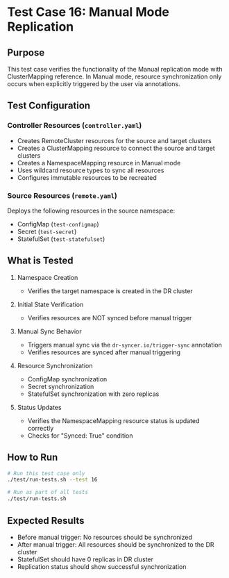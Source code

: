 # Test Case 16: Manual Mode Replication

## Purpose
This test case verifies the functionality of the Manual replication mode with ClusterMapping reference. In Manual mode, resource synchronization only occurs when explicitly triggered by the user via annotations.

## Test Configuration

### Controller Resources (`controller.yaml`)
- Creates RemoteCluster resources for the source and target clusters
- Creates a ClusterMapping resource to connect the source and target clusters
- Creates a NamespaceMapping resource in Manual mode
- Uses wildcard resource types to sync all resources
- Configures immutable resources to be recreated

### Source Resources (`remote.yaml`)
Deploys the following resources in the source namespace:
- ConfigMap (`test-configmap`)
- Secret (`test-secret`)
- StatefulSet (`test-statefulset`)

## What is Tested
1. Namespace Creation
   - Verifies the target namespace is created in the DR cluster

2. Initial State Verification
   - Verifies resources are NOT synced before manual trigger

3. Manual Sync Behavior
   - Triggers manual sync via the `dr-syncer.io/trigger-sync` annotation
   - Verifies resources are synced after manual triggering

4. Resource Synchronization
   - ConfigMap synchronization
   - Secret synchronization
   - StatefulSet synchronization with zero replicas

5. Status Updates
   - Verifies the NamespaceMapping resource status is updated correctly
   - Checks for "Synced: True" condition

## How to Run
```bash
# Run this test case only
./test/run-tests.sh --test 16

# Run as part of all tests
./test/run-tests.sh
```

## Expected Results
- Before manual trigger: No resources should be synchronized
- After manual trigger: All resources should be synchronized to the DR cluster
- StatefulSet should have 0 replicas in DR cluster
- Replication status should show successful synchronization
